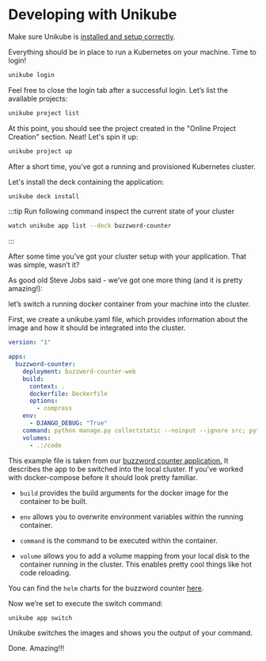 # Developing with Unikube

Make sure Unikube is [installed and setup
correctly](/docs/guides/getting-started).

Everything should be in place to run a Kubernetes on your machine. Time to login!

```bash
unikube login
```

Feel free to close the login tab after a successful login. Let’s list the available projects:

```bash
unikube project list
```

At this point, you should see the project created in the "Online Project Creation" section. Neat! Let's spin it up:

```bash
unikube project up
```

After a short time, you’ve got a running and provisioned Kubernetes cluster.

Let's install the deck containing the application:

```bash
unikube deck install
```

:::tip
Run following command inspect the current state of your cluster

```bash
watch unikube app list --deck buzzword-counter
```

:::

After some time you've got your cluster setup with your application. That was simple, wasn’t it?

As good old Steve Jobs said - we’ve got one more thing (and it is pretty amazing!):

let’s switch a running docker container from your machine into the cluster.

First, we create a unikube.yaml file, which provides information about the image and how it should be integrated into the cluster.

```yaml
version: "1"

apps:
  buzzword-counter:
    deployment: buzzword-counter-web
    build:
      context: .
      dockerfile: Dockerfile
      options:
        - compress
    env:
      - DJANGO_DEBUG: "True"
    command: python manage.py collectstatic --noinput --ignore src; python manage.py runserver 0.0.0.0:{port}
    volumes:
      - .:/code
```

This example file is taken from our [buzzword counter application.](https://github.com/Blueshoe/buzzword-counter) It describes the app to be switched into the local cluster. If you’ve worked with docker-compose before it should look pretty familiar.

- `build` provides the build arguments for the docker image for the container to be built.

- `env` allows you to overwrite environment variables within the running container.

- `command` is the command to be executed within the container.

- `volume` allows you to add a volume mapping from your local disk to the container running in the cluster. This enables pretty cool things like hot code reloading.

You can find the `helm` charts for the buzzword counter [here](https://github.com/Blueshoe/buzzword-charts/).

Now we’re set to execute the switch command:

```bash
unikube app switch
```

Unikube switches the images and shows you the output of your command.

Done. Amazing!!!